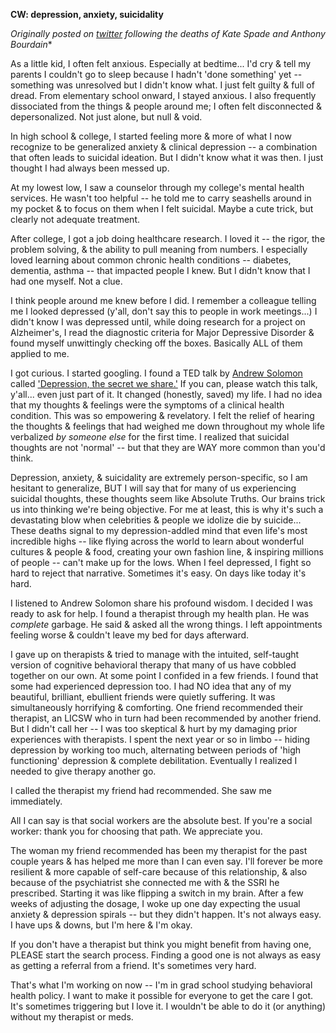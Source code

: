 **CW: depression, anxiety, suicidality**

*Originally posted on [twitter](https://twitter.com/bainbrridge/status/1005166863637188614) following the deaths of Kate Spade and Anthony Bourdain**

As a little kid, I often felt anxious. Especially at bedtime... I'd cry & tell my parents I couldn't go to sleep because I hadn't 'done something' yet -- something was unresolved but I didn't know what. I just felt guilty & full of dread. From elementary school onward, I stayed anxious. I also frequently dissociated from the things & people around me; I often felt disconnected & depersonalized. Not just alone, but null & void.

In high school & college, I started feeling more & more of what I now recognize to be generalized anxiety & clinical depression -- a combination that often leads to suicidal ideation. But I didn't know what it was then. I just thought I had always been messed up.

At my lowest low, I saw a counselor through my college's mental health services. He wasn't too helpful -- he told me to carry seashells around in my pocket & to focus on them when I felt suicidal. Maybe a cute trick, but clearly not adequate treatment.

After college, I got a job doing healthcare research. I loved it -- the rigor, the problem solving, & the ability to pull meaning from numbers. I especially loved learning about common chronic health conditions -- diabetes, dementia, asthma -- that impacted people I knew. But I didn't know that I had one myself. Not a clue. 

I think people around me knew before I did. I remember a colleague telling me I looked depressed (y'all, don't say this to people in work meetings...) I didn't know I was depressed until, while doing research for a project on Alzheimer's, I read the diagnostic criteria for Major Depressive Disorder & found myself unwittingly checking off the boxes. Basically ALL of them applied to me.

I got curious. I started googling. I found a TED talk by [Andrew Solomon](http://andrewsolomon.com/) called ['Depression, the secret we share.'](https://bit.ly/1lqfMRr) If you can, please watch this talk, y'all... even just part of it. It changed (honestly, saved) my life. I had no idea that my thoughts & feelings were the symptoms of a clinical health condition. This was so empowering & revelatory. I felt the relief of hearing the thoughts & feelings that had weighed me down throughout my whole life verbalized *by someone else* for the first time. I realized that suicidal thoughts are not 'normal' -- but that they are WAY more common than you'd think.

Depression, anxiety, & suicidality are extremely person-specific, so I am hesitant to generalize, BUT I will say that for many of us experiencing suicidal thoughts, these thoughts seem like Absolute Truths. Our brains trick us into thinking we're being objective. For me at least, this is why it's such a devastating blow when celebrities & people we idolize die by suicide... These deaths signal to my depression-addled mind that even life's most incredible highs -- like flying across the world to learn about wonderful cultures & people & food, creating your own fashion line, & inspiring millions of people -- can't make up for the lows. When I feel depressed, I fight so hard to reject that narrative. Sometimes it's easy. On days like today it's hard.

I listened to Andrew Solomon share his profound wisdom. I decided I was ready to ask for help. I found a therapist through my health plan. He was *complete* garbage. He said & asked all the wrong things. I left appointments feeling worse & couldn't leave my bed for days afterward. 

I gave up on therapists & tried to manage with the intuited, self-taught version of cognitive behavioral therapy that many of us have cobbled together on our own. At some point I confided in a few friends. I found that some had experienced depression too. I had NO idea that any of my beautiful, brilliant, ebullient friends were quietly suffering. It was simultaneously horrifying & comforting. One friend recommended their therapist, an LICSW who in turn had been recommended by another friend. But I didn't call her -- I was too skeptical & hurt by my damaging prior experiences with therapists. I spent the next year or so in limbo -- hiding depression by working too much, alternating between periods of 'high functioning' depression & complete debilitation. Eventually I realized I needed to give therapy another go.

I called the therapist my friend had recommended. She saw me immediately.

All I can say is that social workers are the absolute best. If you're a social worker: thank you for choosing that path. We appreciate you.

The woman my friend recommended has been my therapist for the past couple years & has helped me more than I can even say. I'll forever be more resilient & more capable of self-care because of this relationship, & also because of the psychiatrist she connected me with & the SSRI he prescribed. Starting it was like flipping a switch in my brain. After a few weeks of adjusting the dosage, I woke up one day expecting the usual anxiety & depression spirals -- but they didn't happen. It's not always easy. I have ups & downs, but I'm here & I'm okay. 

If you don't have a therapist but think you might benefit from having one, PLEASE start the search process. Finding a good one is not always as easy as getting a referral from a friend. It's sometimes very hard.

That's what I'm working on now -- I'm in grad school studying behavioral health policy. I want to make it possible for everyone to get the care I got.  It's sometimes triggering but I love it. I wouldn't be able to do it (or anything) without my therapist or meds.
